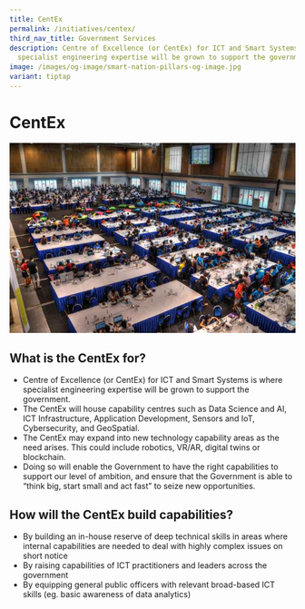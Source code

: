 ```yaml
---
title: CentEx
permalink: /initiatives/centex/
third_nav_title: Government Services
description: Centre of Excellence (or CentEx) for ICT and Smart Systems is where
  specialist engineering expertise will be grown to support the government.
image: /images/og-image/smart-nation-pillars-og-image.jpg
variant: tiptap
---
```

# CentEx
![CentEx](/images/initiatives/centex.jpg)

## What is the CentEx for?

-   Centre of Excellence (or CentEx) for ICT and Smart Systems is where specialist engineering expertise will be grown to support the government.
-   The CentEx will house capability centres such as Data Science and AI, ICT Infrastructure, Application Development, Sensors and IoT, Cybersecurity, and GeoSpatial.
-   The CentEx may expand into new technology capability areas as the need arises. This could include robotics, VR/AR, digital twins or blockchain.
-   Doing so will enable the Government to have the right capabilities to support our level of ambition, and ensure that the Government is able to “think big, start small and act fast” to seize new opportunities.

## How will the CentEx build capabilities?

-   By building an in-house reserve of deep technical skills in areas where internal capabilities are needed to deal with highly complex issues on short notice
-   By raising capabilities of ICT practitioners and leaders across the government
-   By equipping general public officers with relevant broad-based ICT skills (eg. basic awareness of data analytics)